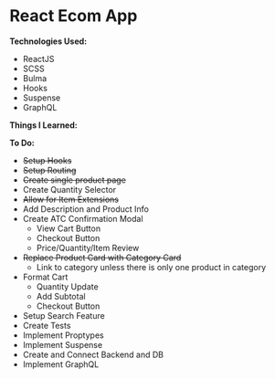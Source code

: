 <h1>React Ecom App</h1>

<strong>Technologies Used:</strong>

- ReactJS
- SCSS
- Bulma
- Hooks
- Suspense
- GraphQL

<strong>Things I Learned:</strong>

<strong>To Do:</strong>

- <s>Setup Hooks</s>
- <s>Setup Routing</s>
- <s>Create single product page</s>
- Create Quantity Selector
- <s>Allow for Item Extensions</s>
- Add Description and Product Info
- Create ATC Confirmation Modal
  - View Cart Button
  - Checkout Button
  - Price/Quantity/Item Review
- <s>Replace Product Card with Category Card</s>
  - Link to category unless there is only one product in category
- Format Cart
  - Quantity Update
  - Add Subtotal
  - Checkout Button
- Setup Search Feature
- Create Tests
- Implement Proptypes
- Implement Suspense
- Create and Connect Backend and DB
- Implement GraphQL
